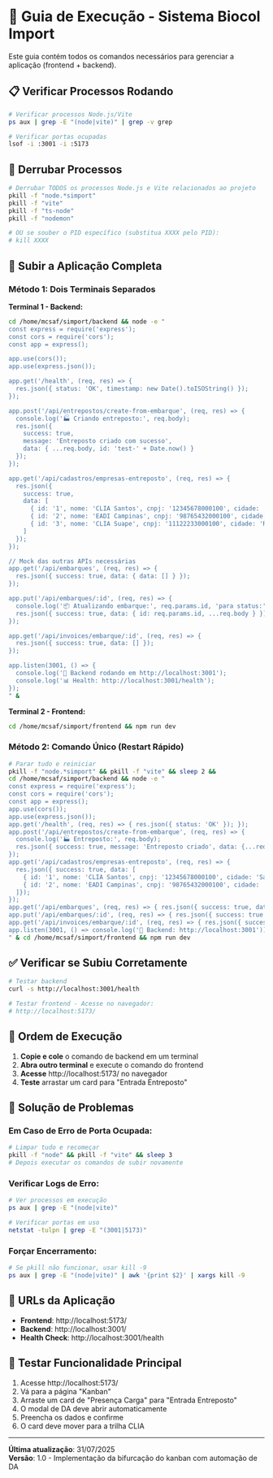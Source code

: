 # 🚀 Guia de Execução - Sistema Biocol Import

Este guia contém todos os comandos necessários para gerenciar a aplicação (frontend + backend).

## 📋 Verificar Processos Rodando

```bash
# Verificar processos Node.js/Vite
ps aux | grep -E "(node|vite)" | grep -v grep

# Verificar portas ocupadas
lsof -i :3001 -i :5173
```

## 🛑 Derrubar Processos

```bash
# Derrubar TODOS os processos Node.js e Vite relacionados ao projeto
pkill -f "node.*simport"
pkill -f "vite"
pkill -f "ts-node"
pkill -f "nodemon"

# OU se souber o PID específico (substitua XXXX pelo PID):
# kill XXXX
```

## 🚀 Subir a Aplicação Completa

### Método 1: Dois Terminais Separados

**Terminal 1 - Backend:**
```bash
cd /home/mcsaf/simport/backend && node -e "
const express = require('express');
const cors = require('cors');
const app = express();

app.use(cors());
app.use(express.json());

app.get('/health', (req, res) => {
  res.json({ status: 'OK', timestamp: new Date().toISOString() });
});

app.post('/api/entrepostos/create-from-embarque', (req, res) => {
  console.log('🏭 Criando entreposto:', req.body);
  res.json({ 
    success: true, 
    message: 'Entreposto criado com sucesso',
    data: { ...req.body, id: 'test-' + Date.now() }
  });
});

app.get('/api/cadastros/empresas-entreposto', (req, res) => {
  res.json({
    success: true,
    data: [
      { id: '1', nome: 'CLIA Santos', cnpj: '12345678000100', cidade: 'Santos', estado: 'SP' },
      { id: '2', nome: 'EADI Campinas', cnpj: '98765432000100', cidade: 'Campinas', estado: 'SP' },
      { id: '3', nome: 'CLIA Suape', cnpj: '11122233000100', cidade: 'Recife', estado: 'PE' }
    ]
  });
});

// Mock das outras APIs necessárias
app.get('/api/embarques', (req, res) => {
  res.json({ success: true, data: { data: [] } });
});

app.put('/api/embarques/:id', (req, res) => {
  console.log('📦 Atualizando embarque:', req.params.id, 'para status:', req.body.status);
  res.json({ success: true, data: { id: req.params.id, ...req.body } });
});

app.get('/api/invoices/embarque/:id', (req, res) => {
  res.json({ success: true, data: [] });
});

app.listen(3001, () => {
  console.log('🚀 Backend rodando em http://localhost:3001');
  console.log('📊 Health: http://localhost:3001/health');
});
" &
```

**Terminal 2 - Frontend:**
```bash
cd /home/mcsaf/simport/frontend && npm run dev
```

### Método 2: Comando Único (Restart Rápido)

```bash
# Parar tudo e reiniciar
pkill -f "node.*simport" && pkill -f "vite" && sleep 2 &&
cd /home/mcsaf/simport/backend && node -e "
const express = require('express');
const cors = require('cors');
const app = express();
app.use(cors());
app.use(express.json());
app.get('/health', (req, res) => { res.json({ status: 'OK' }); });
app.post('/api/entrepostos/create-from-embarque', (req, res) => { 
  console.log('🏭 Entreposto:', req.body); 
  res.json({ success: true, message: 'Entreposto criado', data: {...req.body, id: Date.now()} }); 
});
app.get('/api/cadastros/empresas-entreposto', (req, res) => { 
  res.json({ success: true, data: [
    { id: '1', nome: 'CLIA Santos', cnpj: '12345678000100', cidade: 'Santos', estado: 'SP' },
    { id: '2', nome: 'EADI Campinas', cnpj: '98765432000100', cidade: 'Campinas', estado: 'SP' }
  ]}); 
});
app.get('/api/embarques', (req, res) => { res.json({ success: true, data: { data: [] } }); });
app.put('/api/embarques/:id', (req, res) => { res.json({ success: true }); });
app.get('/api/invoices/embarque/:id', (req, res) => { res.json({ success: true, data: [] }); });
app.listen(3001, () => console.log('🚀 Backend: http://localhost:3001'));
" & cd /home/mcsaf/simport/frontend && npm run dev
```

## ✅ Verificar se Subiu Corretamente

```bash
# Testar backend
curl -s http://localhost:3001/health

# Testar frontend - Acesse no navegador:
# http://localhost:5173/
```

## 📝 Ordem de Execução

1. **Copie e cole** o comando de backend em um terminal
2. **Abra outro terminal** e execute o comando do frontend
3. **Acesse** http://localhost:5173/ no navegador
4. **Teste** arrastar um card para "Entrada Entreposto"

## 🔴 Solução de Problemas

### Em Caso de Erro de Porta Ocupada:
```bash
# Limpar tudo e recomeçar
pkill -f "node" && pkill -f "vite" && sleep 3
# Depois executar os comandos de subir novamente
```

### Verificar Logs de Erro:
```bash
# Ver processos em execução
ps aux | grep -E "(node|vite)"

# Verificar portas em uso
netstat -tulpn | grep -E "(3001|5173)"
```

### Forçar Encerramento:
```bash
# Se pkill não funcionar, usar kill -9
ps aux | grep -E "(node|vite)" | awk '{print $2}' | xargs kill -9
```

## 🎯 URLs da Aplicação

- **Frontend**: http://localhost:5173/
- **Backend**: http://localhost:3001/
- **Health Check**: http://localhost:3001/health

## 🧪 Testar Funcionalidade Principal

1. Acesse http://localhost:5173/
2. Vá para a página "Kanban"
3. Arraste um card de "Presença Carga" para "Entrada Entreposto"
4. O modal de DA deve abrir automaticamente
5. Preencha os dados e confirme
6. O card deve mover para a trilha CLIA

---

**Última atualização**: 31/07/2025  
**Versão**: 1.0 - Implementação da bifurcação do kanban com automação de DA